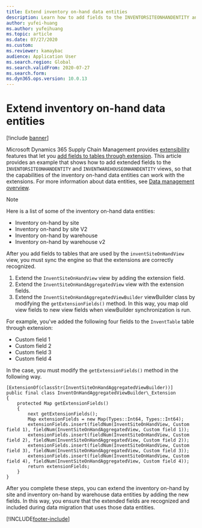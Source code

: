 ```yaml
---
title: Extend inventory on-hand data entities
description: Learn how to add fields to the INVENTORSITEONHANDENTITY and INVENTWAREHOUSEONHANDENTITY views, so that inventory on-hand data entities work with extensions.
author: yufei-huang
ms.author: yufeihuang
ms.topic: article
ms.date: 07/27/2020
ms.custom:
ms.reviewer: kamaybac
audience: Application User
ms.search.region: Global
ms.search.validFrom: 2020-07-27
ms.search.form:
ms.dyn365.ops.version: 10.0.13
---
```


# Extend inventory on-hand data entities

[!include [banner](../includes/banner.md)]

Microsoft Dynamics 365 Supply Chain Management provides [extensibility](../../fin-ops-core/dev-itpro/extensibility/extensibility-home-page.md) features that let you [add fields to tables through extension](../../fin-ops-core/dev-itpro/extensibility/add-field-extension.md). This article provides an example that shows how to add extended fields to the `INVENTORSITEONHANDENTITY` and `INVENTWAREHOUSEONHANDENTITY` views, so that the capabilities of the inventory on-hand data entities can work with the extensions. For more information about data entities, see [Data management overview](../../fin-ops-core/dev-itpro/data-entities/data-entities-data-packages.md).

> [!NOTE]
> Here is a list of some of the inventory on-hand data entities:
>
> - Inventory on-hand by site
> - Inventory on-hand by site V2
> - Inventory on-hand by warehouse
> - Inventory on-hand by warehouse v2

After you add fields to tables that are used by the `inventSiteOnHandView` view, you must sync the engine so that the extensions are correctly recognized.

1. Extend the `InventSiteOnHandView` view by adding the extension field.
1. Extend the `InventSiteOnHandAggregatedView` view with the extension fields.
1. Extend the `InventSiteOnHandAggregatedViewBuilder` viewBuilder class by modifying the `getExtensionFields()` method. In this way, you map old view fields to new view fields when viewBuilder synchronization is run.

For example, you've added the following four fields to the `InventTable` table through extension:

- Custom field 1
- Custom field 2
- Custom field 3
- Custom field 4

In the case, you must modify the `getExtensionFields()` method in the following way.

```xpp
[ExtensionOf(classStr(InventSiteOnHandAggregatedViewBuilder))]
public final class InventOnHandAggregatedViewBuilder\_Extension
{
    protected Map getExtensionFields()
    {
        next getExtensionFields();
        Map extensionFields = new Map(Types::Int64, Types::Int64);
        extensionFields.insert(fieldNum(InventSiteOnHandView, Custom field 1), fieldNum(InventSiteOnHandAggregatedView, Custom field 1));
        extensionFields.insert(fieldNum(InventSiteOnHandView, Custom field 2), fieldNum(InventSiteOnHandAggregatedView, Custom field 2));
        extensionFields.insert(fieldNum(InventSiteOnHandView, Custom field 3), fieldNum(InventSiteOnHandAggregatedView, Custom field 3));
        extensionFields.insert(fieldNum(InventSiteOnHandView, Custom field 4), fieldNum(InventSiteOnHandAggregatedView, Custom field 4));
        return extensionFields;
    }
}
```

After you complete these steps, you can extend the inventory on-hand by site and inventory on-hand by warehouse data entities by adding the new fields. In this way, you ensure that the extended fields are recognized and included during data migration that uses those data entities.


[!INCLUDE[footer-include](../../includes/footer-banner.md)]